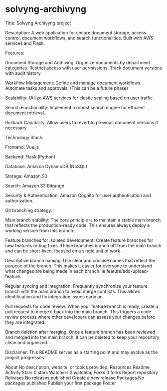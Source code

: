 ﻿# solvyng-archivyng
 Title: Solvyng Archivyng project

Description: A web application for secure document storage, access control, document workflows, and search functionalities. Built with AWS services and Flask.

Features:

Document Storage and Archiving: Organize documents by department categories. Restrict access with user permissions. Track document versions with audit history.

Workflow Management: Define and manage document workflows. Automate tasks and approvals. (This can be a future phase)

Scalability: Utilize AWS services for elastic scaling based on user traffic.

Search Functionality: Implement a robust search engine for efficient document retrieval.

Rollback Capability: Allow users to revert to previous document versions if necessary.

Technology Stack:

Frontend: Vue.js

Backend: Flask (Python)

Database: Amazon DynamoDB (NoSQL)

Storage: Amazon S3

Search: Amazon S3 Bitrange

Security & Authentication: Amazon Cognito for user authentication and authorization.

Git branching strategy:

Main branch stability: The core principle is to maintain a stable main branch that reflects the production-ready code. This ensures always deploy a working version from this branch.

Feature branches for isolated development: Create feature branches for new features or bug fixes. These branches branch off from the main branch and can be short-lived, focused on a single unit of work.

Descriptive branch naming: Use clear and concise names that reflect the purpose of the branch. This makes it easier for everyone to understand what changes are being made in each branch. ie feature/add-upload-feature.

Regular syncing and integration: Frequently synchronize your feature branch with the main branch to avoid merge conflicts. This allows identification and fix integration issues early on.

Pull requests for code review: When your feature branch is ready, create a pull request to merge it back into the main branch. This triggers a code review process where other developers can assess your changes before they are integrated.

Branch deletion after merging: Once a feature branch has been reviewed and merged into the main branch, it can be deleted to keep your repository clean and organized.

Disclaimer: This README serves as a starting point and may evolve as the project progresses.

About
No description, website, or topics provided.
Resources
 Readme
 Activity
Stars
 0 stars
Watchers
 2 watching
Forks
 0 forks
Report repository
Releases
No releases published
Create a new release
Packages
No packages published
Publish your first package
Footer

